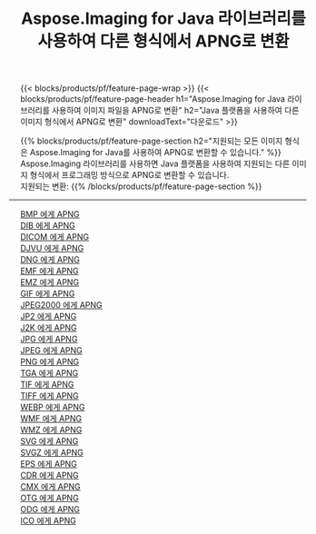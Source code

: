 ﻿---
title: Aspose.Imaging for Java 라이브러리를 사용하여 다른 형식에서 APNG로 변환 
weight: 3920
url: /ko/java/conversion/to/apng 
lang: ko
langdirlevel: 2
locales: zh-hans,ja,it,ru,de,es,fr,nl,id,lt,pl,pt,vi,tr,ko,zh-hant,ar,hi,th,sv,cs,uk,he
description: Aspose.Imaging을 사용하면 Java를 사용하여 다른 형식에서 APNG로 변환할 수 있습니다.
---

{{< blocks/products/pf/feature-page-wrap >}}
{{< blocks/products/pf/feature-page-header h1="Aspose.Imaging for Java 라이브러리를 사용하여 이미지 파일을 APNG로 변환" h2="Java 플랫폼을 사용하여 다른 이미지 형식에서 APNG로 변환" downloadText="다운로드" >}}


{{% blocks/products/pf/feature-page-section  h2="지원되는 모든 이미지 형식은 Aspose.Imaging for Java를 사용하여 APNG로 변환할 수 있습니다." %}}
Aspose.Imaging 라이브러리를 사용하면 Java 플랫폼을 사용하여 지원되는 다른 이미지 형식에서 프로그래밍 방식으로 APNG로 변환할 수 있습니다.
<br/>
지원되는 변환:
{{% /blocks/products/pf/feature-page-section %}}
<div class="container-fluid productfamilypage bg-gray">
    <div class="convertypes bg-gray agp-content section">
        <div class="container">
		<hr style="margin-left:-20px;"/>
		<div class="row other-converters">
		    <div class='col-md-2 other-converter remove-lp remove-rp'><a href="/imaging/ko/java/conversion/bmp-to-apng" >BMP 에게 APNG</a></div>
<div class='col-md-2 other-converter remove-lp remove-rp'><a href="/imaging/ko/java/conversion/dib-to-apng" >DIB 에게 APNG</a></div>
<div class='col-md-2 other-converter remove-lp remove-rp'><a href="/imaging/ko/java/conversion/dicom-to-apng" >DICOM 에게 APNG</a></div>
<div class='col-md-2 other-converter remove-lp remove-rp'><a href="/imaging/ko/java/conversion/djvu-to-apng" >DJVU 에게 APNG</a></div>
<div class='col-md-2 other-converter remove-lp remove-rp'><a href="/imaging/ko/java/conversion/dng-to-apng" >DNG 에게 APNG</a></div>
<div class='col-md-2 other-converter remove-lp remove-rp'><a href="/imaging/ko/java/conversion/emf-to-apng" >EMF 에게 APNG</a></div>
<div class='col-md-2 other-converter remove-lp remove-rp'><a href="/imaging/ko/java/conversion/emz-to-apng" >EMZ 에게 APNG</a></div>
<div class='col-md-2 other-converter remove-lp remove-rp'><a href="/imaging/ko/java/conversion/gif-to-apng" >GIF 에게 APNG</a></div>
<div class='col-md-2 other-converter remove-lp remove-rp'><a href="/imaging/ko/java/conversion/jpeg2000-to-apng" >JPEG2000 에게 APNG</a></div>
<div class='col-md-2 other-converter remove-lp remove-rp'><a href="/imaging/ko/java/conversion/jp2-to-apng" >JP2 에게 APNG</a></div>
<div class='col-md-2 other-converter remove-lp remove-rp'><a href="/imaging/ko/java/conversion/j2k-to-apng" >J2K 에게 APNG</a></div>
<div class='col-md-2 other-converter remove-lp remove-rp'><a href="/imaging/ko/java/conversion/jpg-to-apng" >JPG 에게 APNG</a></div>
<div class='col-md-2 other-converter remove-lp remove-rp'><a href="/imaging/ko/java/conversion/jpeg-to-apng" >JPEG 에게 APNG</a></div>
<div class='col-md-2 other-converter remove-lp remove-rp'><a href="/imaging/ko/java/conversion/png-to-apng" >PNG 에게 APNG</a></div>
<div class='col-md-2 other-converter remove-lp remove-rp'><a href="/imaging/ko/java/conversion/tga-to-apng" >TGA 에게 APNG</a></div>
<div class='col-md-2 other-converter remove-lp remove-rp'><a href="/imaging/ko/java/conversion/tif-to-apng" >TIF 에게 APNG</a></div>
<div class='col-md-2 other-converter remove-lp remove-rp'><a href="/imaging/ko/java/conversion/tiff-to-apng" >TIFF 에게 APNG</a></div>
<div class='col-md-2 other-converter remove-lp remove-rp'><a href="/imaging/ko/java/conversion/webp-to-apng" >WEBP 에게 APNG</a></div>
<div class='col-md-2 other-converter remove-lp remove-rp'><a href="/imaging/ko/java/conversion/wmf-to-apng" >WMF 에게 APNG</a></div>
<div class='col-md-2 other-converter remove-lp remove-rp'><a href="/imaging/ko/java/conversion/wmz-to-apng" >WMZ 에게 APNG</a></div>
<div class='col-md-2 other-converter remove-lp remove-rp'><a href="/imaging/ko/java/conversion/svg-to-apng" >SVG 에게 APNG</a></div>
<div class='col-md-2 other-converter remove-lp remove-rp'><a href="/imaging/ko/java/conversion/svgz-to-apng" >SVGZ 에게 APNG</a></div>
<div class='col-md-2 other-converter remove-lp remove-rp'><a href="/imaging/ko/java/conversion/eps-to-apng" >EPS 에게 APNG</a></div>
<div class='col-md-2 other-converter remove-lp remove-rp'><a href="/imaging/ko/java/conversion/cdr-to-apng" >CDR 에게 APNG</a></div>
<div class='col-md-2 other-converter remove-lp remove-rp'><a href="/imaging/ko/java/conversion/cmx-to-apng" >CMX 에게 APNG</a></div>
<div class='col-md-2 other-converter remove-lp remove-rp'><a href="/imaging/ko/java/conversion/otg-to-apng" >OTG 에게 APNG</a></div>
<div class='col-md-2 other-converter remove-lp remove-rp'><a href="/imaging/ko/java/conversion/odg-to-apng" >ODG 에게 APNG</a></div>
<div class='col-md-2 other-converter remove-lp remove-rp'><a href="/imaging/ko/java/conversion/ico-to-apng" >ICO 에게 APNG</a></div>
                </div>
        </div>
    </div>
</div>
<br/>

